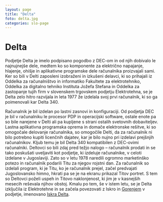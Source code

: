 ```yaml
---
layout: page
title: "Delta"
foto: delta.jpg
categories: slo-page
---
```


# Delta

Podjetje Delta je imelo podpisano pogodbo z DEC-om in od njih dobivalo le najnujnejše dele,
medtem ko so komponente za električno napajanje, hlajenje, ohišje in aplikativne programske
dele računalnika proizvajali sami. Ker so bili v Delti zaposleni izobraženi in izkušeni delavci,
ki so prihajali iz Oddelka za računalništvo in informatiko Fakultete za elektrotehniko,
Oddelka za digitalno tehniko Instituta Jožefa Stefana in Oddelka za zastopanje tujih firm v
slovenskem trgovskem podjetju Elektrotehna, se je Delta zelo hitro razvijala in leta 1977 že
izdelala svoj prvi računalnik, ki so ga poimenovali kar Delta 340.

Računalnik je bil izdelan po lastni zasnovi in konfiguraciji. Od podjetja DEC je bil v
računalniku le procesor PDP in operacijski software, ostale enote pa so bile narejene v Delti
ali pa kupljene s strani ostalih svetovnih dobaviteljev. Lastna aplikativna programska oprema
in domače elektronske rešitve, ki so omogočale delovanje računalnika, so omogočile Delti, da
za računalnik ni bilo potrebno kupiti licenčnih dajatev, kar je bilo nujno pri izdelavi prejšnjih
računalnikov. Kljub temu je bil Delta 340 kompatibilen z DEC-ovimi računalniki. Deltovci so
bili zdaj pred težjo nalogo – računalnik prodati in se tako poskušati uveljaviti kot podjetje, ki
izdeluje računalnike, v celoti izdelane v Jugoslaviji. Zato so v letu 1978 naredili ogromno
marketinško potezo in računalnik podarili Titu za njegov rojstni dan. Za računalnik so izdelali
program, ki je Titu, ko je računalnik prejel, začel predvajati Jugoslovansko himno, hkrati pa
se je na ekranu prikazal Titov portret. S tem so Deltovci poželi uspeh in Titovo naklonjenost,
ki jim je v kasnejših mesecih reševala njihov obstoj. Kmalu po tem, še v istem letu, se je Delta
izključila iz Elektrotehne in se začela povezovati z Iskro in [Gorenjem](../gorenje) v podjetje, imenovano
[Iskra Delta](../iskra_Delta). 

<!---Slika 2: Delta računalniški sistemi.-->
